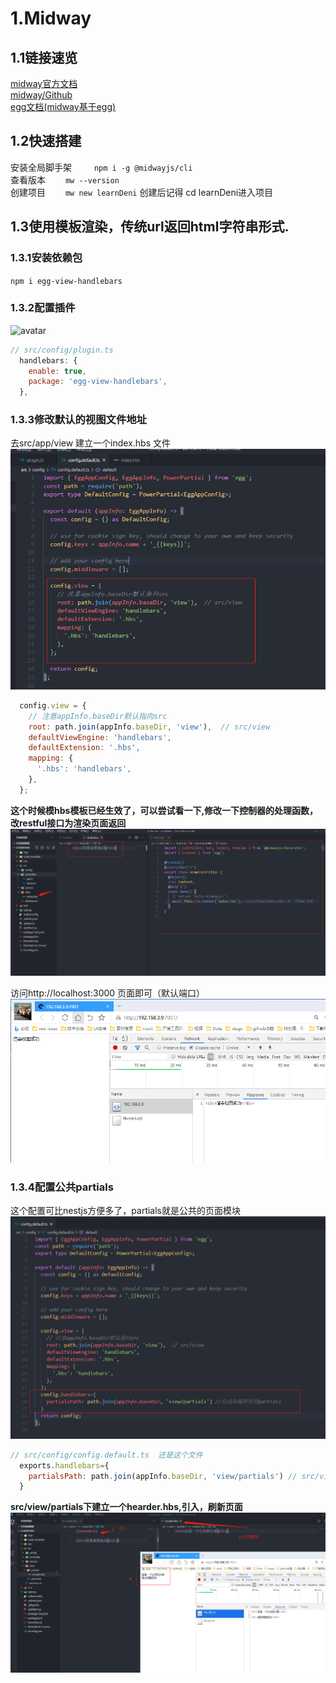 # 1.Midway
## 1.1链接速览
  [midway官方文档](https://www.yuque.com/midwayjs/midway_v2/start_app)  
  [midway/Github](https://github.com/midwayjs/midway)  
  [egg文档(midway基于egg)](https://eggjs.org/zh-cn/intro/) 
## 1.2快速搭建
安装全局脚手架&emsp; &emsp;   ```npm i -g @midwayjs/cli```  
查看版本&emsp;&emsp;  ```mw --version```  
创建项目&emsp;&emsp;  ```mw new learnDeni```   创建后记得 cd learnDeni进入项目
 
## 1.3使用模板渲染，传统url返回html字符串形式.

### 1.3.1安装依赖包
```npm i egg-view-handlebars```
### 1.3.2配置插件
![avatar](./images/img1.jpg)
```js
// src/config/plugin.ts 
  handlebars: {
    enable: true,
    package: 'egg-view-handlebars',
  },

```
### 1.3.3修改默认的视图文件地址
去src/app/view 建立一个index.hbs 文件
![avatar](./images/img2.jpg)
``` js
  config.view = {
    // 注意appInfo.baseDir默认指向src
    root: path.join(appInfo.baseDir, 'view'),  // src/view
    defaultViewEngine: 'handlebars',
    defaultExtension: '.hbs',
    mapping: {
      '.hbs': 'handlebars',
    },
  };
```
**这个时候模hbs模板已经生效了，可以尝试看一下,修改一下控制器的处理函数，改restful接口为渲染页面返回**
![avatar](./images/img3.jpg)

访问http://localhost:3000 页面即可（默认端口）
![avatar](./images/img4.jpg)

### 1.3.4配置公共partials
这个配置可比nestjs方便多了，partials就是公共的页面模块 
![avatar](./images/img5.jpg)
```js
// src/config/config.default.ts  还是这个文件
  exports.handlebars={
    partialsPath: path.join(appInfo.baseDir, 'view/partials') // src/view/partials
  }
```
**src/view/partials下建立一个hearder.hbs,引入，刷新页面**
![avatar](./images/img6.jpg)

